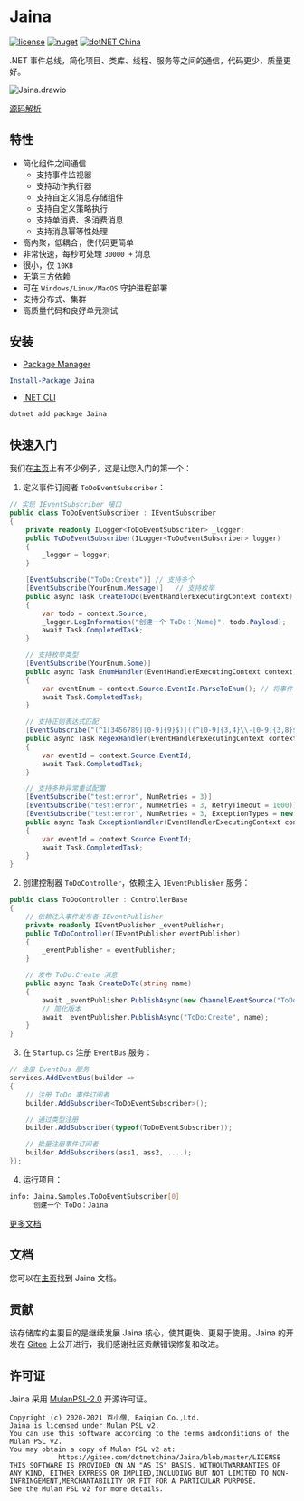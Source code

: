 # Jaina

[![license](https://img.shields.io/badge/license-MulanPSL--2.0-orange?cacheSeconds=10800)](https://gitee.com/dotnetchina/Jaina/blob/master/LICENSE) [![nuget](https://img.shields.io/nuget/v/Jaina.svg?cacheSeconds=10800)](https://www.nuget.org/packages/Jaina) [![dotNET China](https://img.shields.io/badge/organization-dotNET%20China-yellow?cacheSeconds=10800)](https://gitee.com/dotnetchina)

.NET 事件总线，简化项目、类库、线程、服务等之间的通信，代码更少，质量更好。‎

![Jaina.drawio](https://gitee.com/dotnetchina/Jaina/raw/master/drawio/Jaina.drawio.png "Jaina.drawio.png")

[源码解析](./PRINCIPLE.md)

## 特性

- 简化组件之间通信
  - 支持事件监视器
  - 支持动作执行器
  - 支持自定义消息存储组件
  - 支持自定义策略执行
  - 支持单消费、多消费消息
  - 支持消息幂等性处理
- 高内聚，低耦合，使代码更简单
- 非常快速，每秒可处理 `30000 +` 消息
- 很小，仅 `10KB`
- 无第三方依赖
- 可在 `Windows/Linux/MacOS` 守护进程部署
- 支持分布式、集群
- 高质量代码和良好单元测试

## 安装

- [Package Manager](https://www.nuget.org/packages/Jaina)

```powershell
Install-Package Jaina
```

- [.NET CLI](https://www.nuget.org/packages/Jaina)

```powershell
dotnet add package Jaina
```

## 快速入门

我们在[主页](./samples)上有不少例子，这是让您入门的第一个：

1. 定义事件订阅者 `ToDoEventSubscriber`：

```cs
// 实现 IEventSubscriber 接口
public class ToDoEventSubscriber : IEventSubscriber
{
    private readonly ILogger<ToDoEventSubscriber> _logger;
    public ToDoEventSubscriber(ILogger<ToDoEventSubscriber> logger)
    {
        _logger = logger;
    }

    [EventSubscribe("ToDo:Create")] // 支持多个
    [EventSubscribe(YourEnum.Message)]   // 支持枚举
    public async Task CreateToDo(EventHandlerExecutingContext context)
    {
        var todo = context.Source;
        _logger.LogInformation("创建一个 ToDo：{Name}", todo.Payload);
        await Task.CompletedTask;
    }

    // 支持枚举类型
    [EventSubscribe(YourEnum.Some)]
    public async Task EnumHandler(EventHandlerExecutingContext context)
    {
        var eventEnum = context.Source.EventId.ParseToEnum(); // 将事件 Id 转换成枚举对象
        await Task.CompletedTask;
    }

    // 支持正则表达式匹配
    [EventSubscribe("(^1[3456789][0-9]{9}$)|((^[0-9]{3,4}\\-[0-9]{3,8}$)|(^[0-9]{3,8}$)|(^\\([0-9]{3,4}\\)[0-9]{3,8}$)|(^0{0,1}13[0-9]{9}$))", FuzzyMatch = true)]
    public async Task RegexHandler(EventHandlerExecutingContext context)
    {
        var eventId = context.Source.EventId;
        await Task.CompletedTask;
    }

    // 支持多种异常重试配置
    [EventSubscribe("test:error", NumRetries = 3)]
    [EventSubscribe("test:error", NumRetries = 3, RetryTimeout = 1000)] // 重试间隔时间
    [EventSubscribe("test:error", NumRetries = 3, ExceptionTypes = new[] { typeof(ArgumentException) })]    // 特定类型异常才重试
    public async Task ExceptionHandler(EventHandlerExecutingContext context)
    {
        var eventId = context.Source.EventId;
        await Task.CompletedTask;
    }
}
```

2. 创建控制器 `ToDoController`，依赖注入 `IEventPublisher` 服务：

```cs
public class ToDoController : ControllerBase
{
    // 依赖注入事件发布者 IEventPublisher
    private readonly IEventPublisher _eventPublisher;
    public ToDoController(IEventPublisher eventPublisher)
    {
        _eventPublisher = eventPublisher;
    }

    // 发布 ToDo:Create 消息
    public async Task CreateDoTo(string name)
    {
        await _eventPublisher.PublishAsync(new ChannelEventSource("ToDo:Create", name));
        // 简化版本
        await _eventPublisher.PublishAsync("ToDo:Create", name);
    }
}
```

3. 在 `Startup.cs` 注册 `EventBus` 服务：

```cs
// 注册 EventBus 服务
services.AddEventBus(builder =>
{
    // 注册 ToDo 事件订阅者
    builder.AddSubscriber<ToDoEventSubscriber>();

    // 通过类型注册
    builder.AddSubscriber(typeof(ToDoEventSubscriber));

    // 批量注册事件订阅者
    builder.AddSubscribers(ass1, ass2, ....);
});
```

4. 运行项目：

```bash
info: Jaina.Samples.ToDoEventSubscriber[0]
      创建一个 ToDo：Jaina
```

[更多文档](./docs)

## 文档

您可以在[主页](./docs)找到 Jaina 文档。

## 贡献

该存储库的主要目的是继续发展 Jaina 核心，使其更快、更易于使用。Jaina 的开发在 [Gitee](https://gitee.com/dotnetchina/Jaina) 上公开进行，我们感谢社区贡献错误修复和改进。

## 许可证

Jaina 采用 [MulanPSL-2.0](./LICENSE) 开源许可证。

```
Copyright (c) 2020-2021 百小僧, Baiqian Co.,Ltd.
Jaina is licensed under Mulan PSL v2.
You can use this software according to the terms andconditions of the Mulan PSL v2.
You may obtain a copy of Mulan PSL v2 at:
            https://gitee.com/dotnetchina/Jaina/blob/master/LICENSE
THIS SOFTWARE IS PROVIDED ON AN "AS IS" BASIS, WITHOUTWARRANTIES OF ANY KIND, EITHER EXPRESS OR IMPLIED,INCLUDING BUT NOT LIMITED TO NON-INFRINGEMENT,MERCHANTABILITY OR FIT FOR A PARTICULAR PURPOSE.
See the Mulan PSL v2 for more details.
```
